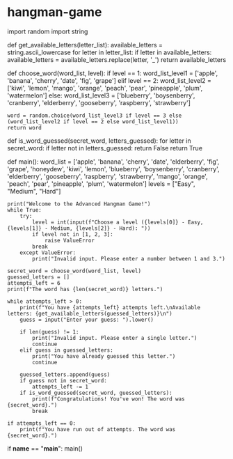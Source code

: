 # hangman-game
import random
import string

def get_available_letters(letter_list):
    available_letters = string.ascii_lowercase
    for letter in letter_list:
        if letter in available_letters:
            available_letters = available_letters.replace(letter, '_')
    return available_letters

def choose_word(word_list, level):
    if level == 1:
        word_list_level1 = ['apple', 'banana', 'cherry', 'date', 'fig', 'grape']
    elif level == 2:
        word_list_level2 = ['kiwi', 'lemon', 'mango', 'orange', 'peach', 'pear', 'pineapple', 'plum', 'watermelon']
    else:
        word_list_level3 = ['blueberry', 'boysenberry', 'cranberry', 'elderberry', 'gooseberry', 'raspberry', 'strawberry']

    word = random.choice(word_list_level3 if level == 3 else (word_list_level2 if level == 2 else word_list_level1))
    return word

def is_word_guessed(secret_word, letters_guessed):
    for letter in secret_word:
        if letter not in letters_guessed:
            return False
    return True

def main():
    word_list = ['apple', 'banana', 'cherry', 'date', 'elderberry', 'fig', 'grape', 'honeydew', 'kiwi', 'lemon', 'blueberry', 'boysenberry', 'cranberry', 'elderberry', 'gooseberry', 'raspberry', 'strawberry', 'mango', 'orange', 'peach', 'pear', 'pineapple', 'plum', 'watermelon']
    levels = ["Easy", "Medium", "Hard"]

    print("Welcome to the Advanced Hangman Game!")
    while True:
        try:
            level = int(input(f"Choose a level ({levels[0]} - Easy, {levels[1]} - Medium, {levels[2]} - Hard): "))
            if level not in [1, 2, 3]:
                raise ValueError
            break
        except ValueError:
            print("Invalid input. Please enter a number between 1 and 3.")

    secret_word = choose_word(word_list, level)
    guessed_letters = []
    attempts_left = 6
    print(f"The word has {len(secret_word)} letters.")

    while attempts_left > 0:
        print(f"You have {attempts_left} attempts left.\nAvailable letters: {get_available_letters(guessed_letters)}\n")
        guess = input("Enter your guess: ").lower()

        if len(guess) != 1:
            print("Invalid input. Please enter a single letter.")
            continue
        elif guess in guessed_letters:
            print("You have already guessed this letter.")
            continue

        guessed_letters.append(guess)
        if guess not in secret_word:
            attempts_left -= 1
        if is_word_guessed(secret_word, guessed_letters):
            print(f"Congratulations! You've won! The word was {secret_word}.")
            break

    if attempts_left == 0:
        print(f"You have run out of attempts. The word was {secret_word}.")

if __name__ == "__main__":
    main()
